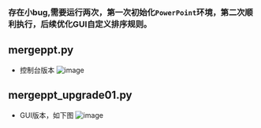 ### 存在小bug,需要运行两次，第一次初始化`PowerPoint`环境，第二次顺利执行，后续优化GUI自定义排序规则。
## mergeppt.py
- 控制台版本
![image](https://github.com/Cunninger/auto_merge_ppt/assets/113076850/49cd3356-fd9b-47ac-a18e-8dacfa59fb7e)


## mergeppt_upgrade01.py
- GUI版本，如下图
![image](https://github.com/Cunninger/auto_merge_ppt/assets/113076850/dc9452ad-491f-4ebf-819f-d4d8a509cb60)

